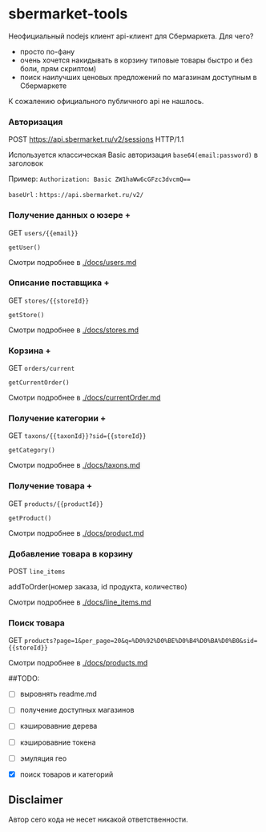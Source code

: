 # sbermarket-tools
Неофициальный nodejs клиент api-клиент для Сбермаркета. Для чего?
- просто по-фану
- очень хочется  накидывать в корзину типовые товары быстро и без боли, прям скриптом)
- поиск наилучших ценовых предложений по магазинам доступным в Сбермаркете

К сожалению официального публичного api не нашлось.


### Авторизация

POST https://api.sbermarket.ru/v2/sessions HTTP/1.1

Используется классическая Basic авторизация `base64(email:password)` в заголовок

Пример: `Authorization: Basic ZW1haWw6cGFzc3dvcmQ==`

`baseUrl` : `https://api.sbermarket.ru/v2/`

### Получение данных о юзере +
GET `users/{{email}}`

`getUser()`

Смотри подробнее в [./docs/users.md](./docs/users.md)

### Описание поставщика +
GET `stores/{{storeId}}`

`getStore()`


Смотри подробнее в [./docs/stores.md](./docs/stores.md)


### Корзина +
GET `orders/current`

`getCurrentOrder()`

Смотри подробнее в [./docs/currentOrder.md](./docs/currentOrder.md)


### Получение категории +
GET `taxons/{{taxonId}}?sid={{storeId}}`

`getCategory()`

Смотри подробнее в [./docs/taxons.md](./docs/taxons.md)


### Получение товара +
GET `products/{{productId}}`

`getProduct()`

Смотри подробнее в [./docs/product.md](./docs/product.md)


### Добавление товара в корзину
POST `line_items`

addToOrder(номер заказа, id продукта, количество)

Смотри подробнее в [./docs/line_items.md](./docs/line_items.md)


### Поиск товара
GET `products?page=1&per_page=20&q=%D0%92%D0%BE%D0%B4%D0%BA%D0%B0&sid={{storeId}}`

Смотри подробнее в [./docs/products.md](./docs/products.md)


##TODO:
- [ ] выровнять readme.md
- [ ] получение доступных магазинов
- [ ] кэшировавние дерева
- [ ] кэшировавние токена
- [ ] эмуляция гео
- [x] поиск товаров и категорий


## Disclaimer
Автор сего кода не несет никакой ответственности.
